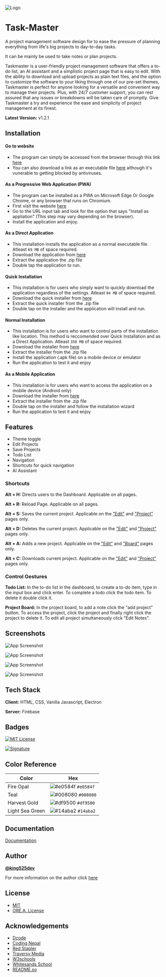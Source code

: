 
![Logo](%20public/resources/Taskmaster%20Brand%20Kit/Taskmaster-banner.png)


# Task-Master

A project management software design for to ease the pressure of planning everything from life's big projects to day-to-day tasks.

It can be mainly be used to take notes or plan projects.

Taskmaster is a user-friendly project management software that offers a to-do list, an AI assistant and a simplistic project page that is easy to edit. With the ability to download and upload projects as plain text files, and the option to customize the software to your liking through one of our pre-set themes, Taskmaster is perfect for anyone looking for a versatile and convenient way to manage their projects. Plus, with 24/7 customer support, you can rest assured that any issues or breakdowns will be taken care of promptly. Give Taskmaster a try and experience the ease and simplicity of project management at its finest.

**Latest Version:** v1.2.1


## Installation

#### Go to website
- The program can simply be accessed from the browser through this link [here](https://task-master-e14a8.firebaseapp.com/)
- You can also download a link as an executable file [here](https://task-master-e14a8.firebaseapp.com/) although it's vunerable to getting blocked by antiviruses.

#### As a Progressive Web Application (PWA)
- The program can be installed as a PWA on Microsoft Edge Or Google Chrome, or any browser that runs on Chromium.
- First visit the website [here](https://task-master-e14a8.firebaseapp.com/)
- Go to the URL input tab and look for the option that says "Install as appliation" (This step may vary depending on the browser).
- Install the application and enjoy.

#### As a Direct Application
- This installation installs the application as a normal executable file. Atleast `69 MB` of space required.
- Download the application from [here](https://terabox.com/s/1czN1rqULEhuSgP9IcJEnOg)
- Extract the application the .zip file
- Double tap the application to run.

#### Quick Installation
- This installation is for users who simply want to quickly download the application regardless of the settings. Atleast `94 MB` of space required.
- Download the quick installer from [here](https://terabox.com/s/1f3SvAvhXXiBbhYzX0rSnMg)
- Extract the quick installer from the .zip file
- Double tap on the installer and the application will install and run.

#### Normal Installation
- This installation is for users who want to control parts of the installation like location. This method is reccomended over Quick Installation and as a Direct Application. Atleast `350 MB` of space required.
- Download the installer from [here](https://terabox.com/s/1K1wxDyx40_KTkKW0YpLoug)
- Extract the installer from the .zip file
- Install the application (.apk file) on a mobile device or emulator
- Run the application to test it and enjoy

#### As a Mobile Application
- This installation is for users who want to access the application on a mobile device (Android only)
- Download the installer from [here](https://terabox.com/s/1K1wxDyx40_KTkKW0YpLoug)
- Extract the installer from the .zip file
- Double tap on the installer and follow the installation wizard
- Run the application to test it and enjoy


    
## Features

- Theme toggle
- Edit Projects 
- Save Projects
- Todo List
- Navigation
- Shortcuts for quick navigation
- AI Assistant

### Shortcuts
 **Alt + H:** Directs users to the Dashboard. Applicable on all pages.

 **Alt + R:** Reload Page. Applicable on all pages.

 **Alt + S:** Saves the current project. Applicable on the ["Edit"](extras/Documentation.md/#edit) and ["Project"](extras/Documentation.md/#project) pages only.

 **Alt + D:** Deletes the current project. Applicable on the ["Edit"](extras/Documentation.md/#edit) and ["Project"](extras/Documentation.md/#project) pages only.

 **Alt + A:** Adds a new project. Applicable on the ["Edit"](extras/Documentation.md/#edit) and ["Board"](extras/Documentation.md/#board) pages only.

 **Alt + C:** Downloads current project. Applicable on the ["Edit"](extras/Documentation.md/#edit) and ["Project"](extras/Documentation.md/#project) pages only.

### Control Gestures
 **Todo List:** In the to-do list in the dashboard, to create a to-do item, type in the input box and click enter. To complete a todo click the todo item. To delete it double click it.
 
 **Project Board:** In the project board, to add a note click the "add project" button. To access the project, click the project and finally right click the project to delete it. To edit all project simultaneously click "Edit Notes". 

## Screenshots

![App Screenshot](%20public/resources/screenshots/screenshot-1.jpeg)

![App Screenshot](%20public/resources/screenshots/screenshot-2.jpeg)

![App Screenshot](%20public/resources/screenshots/screenshot-3.jpeg)

![App Screenshot](%20public/resources/screenshots/screenshot-4.png)

## Tech Stack

**Client:** HTML, CSS, Vanilla Javascript, Electron

**Server:** Firebase


## Badges

[![MIT License](https://img.shields.io/badge/License-MIT-green.svg)](https://choosealicense.com/licenses/mit/)   

[![Signature](https://img.shields.io/badge/Signature-ORE.A.ORIGINAL-brightgreen)](https://choosealicense.com/licenses/mit/)
## Color Reference

| Color             | Hex                                                                |
| ----------------- | ------------------------------------------------------------------ |
| Fire Opal | ![#e0584f](https://placehold.co/15x15/e0584f/e0584f.png) `#e0584f` |
| Teal | ![#008080](https://placehold.co/15x15/008080/008080.png) `#008080` |
| Harvest Gold | ![#df9500](https://placehold.co/15x15/df9500/df9500.png) `#df9500` |
| Light Sea Green | ![#14aba2](https://placehold.co/15x15/14aba2/14aba2.png) `#14aba2` |


## Documentation

[Documentation](extras/Documentation.md)


## Author

 **[@king525dev](https://github.com/king525dev)**

 For more information on the author click [here](https://king525-portfolio.pages.dev/)
 
## License

- [MIT](https://choosealicense.com/licenses/mit/)
- [ORE.A. License](extras/license.txt)

## Acknowledgements

 - [Dcode](https://dcode.domenade.com/)
 - [Coding Nepal](https://www.codingnepalweb.com/)
 - [Red Stapler](https://redstapler.co/)
 - [Traversy Media](https://traversymedia.com/)
 - [W3schools](https://www.w3schools.com/)
 - [Whitesands School](http://www.whitesands.org.ng/)
 - [README.so](https://readme.so/)